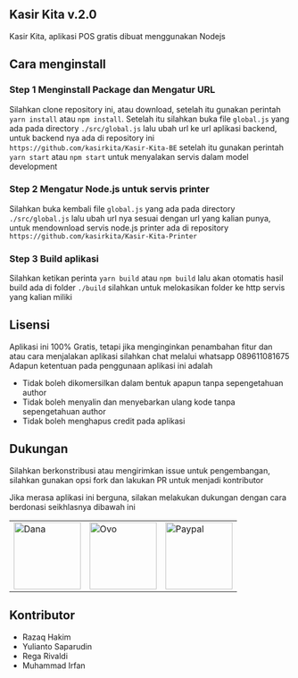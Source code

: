 ## Kasir Kita v.2.0
Kasir Kita, aplikasi POS gratis dibuat menggunakan Nodejs

## Cara menginstall

### Step 1 Menginstall Package dan Mengatur URL
Silahkan clone repository ini, atau download, setelah itu gunakan perintah `yarn install` atau `npm install`. Setelah itu silahkan buka file `global.js` yang ada pada directory `./src/global.js` lalu ubah url ke url aplikasi backend, untuk backend nya ada di repository ini `https://github.com/kasirkita/Kasir-Kita-BE` setelah itu gunakan perintah `yarn start` atau `npm start` untuk menyalakan servis dalam model development

### Step 2 Mengatur Node.js untuk servis printer
Silahkan buka kembali file `global.js` yang ada pada directory `./src/global.js` lalu ubah url nya sesuai dengan url yang kalian punya, untuk mendownload servis node.js printer ada di repository `https://github.com/kasirkita/Kasir-Kita-Printer`

### Step 3 Build aplikasi
Silahkan ketikan perinta `yarn build` atau `npm build` lalu akan otomatis hasil build ada di folder `./build` silahkan untuk melokasikan folder ke http servis yang kalian miliki

## Lisensi
Aplikasi ini 100% Gratis, tetapi jika menginginkan penambahan fitur dan atau cara menjalakan aplikasi silahkan chat melalui whatsapp 089611081675
Adapun ketentuan pada penggunaan aplikasi ini adalah

- Tidak boleh dikomersilkan dalam bentuk apapun tanpa sepengetahuan author
- Tidak boleh menyalin dan menyebarkan ulang kode tanpa sepengetahuan author
- Tidak boleh menghapus credit pada aplikasi

## Dukungan
Silahkan berkonstribusi atau mengirimkan issue untuk pengembangan, silahkan gunakan opsi fork dan lakukan PR untuk menjadi kontributor

Jika merasa aplikasi ini berguna, silakan melakukan dukungan dengan cara berdonasi seikhlasnya dibawah ini

<table>
  <tbody>
    <tr>
        <td>
          <img src="https://github.com/kasirkita/Kasir-Kita/raw/master/github/dana.png" alt="Dana" width="120" />           
        </td>
        <td>
          <img src="https://github.com/kasirkita/Kasir-Kita/raw/master/github/ovo.png" alt="Ovo" width="120" />        
        </td>
        <td>
          <img src="https://github.com/kasirkita/Kasir-Kita/raw/master/github/paypal.png" alt="Paypal" width="120" />            
        </td>
    </tr>
  </tbody>
</table>


## Kontributor

- Razaq Hakim
- Yulianto Saparudin
- Rega Rivaldi
- Muhammad Irfan
